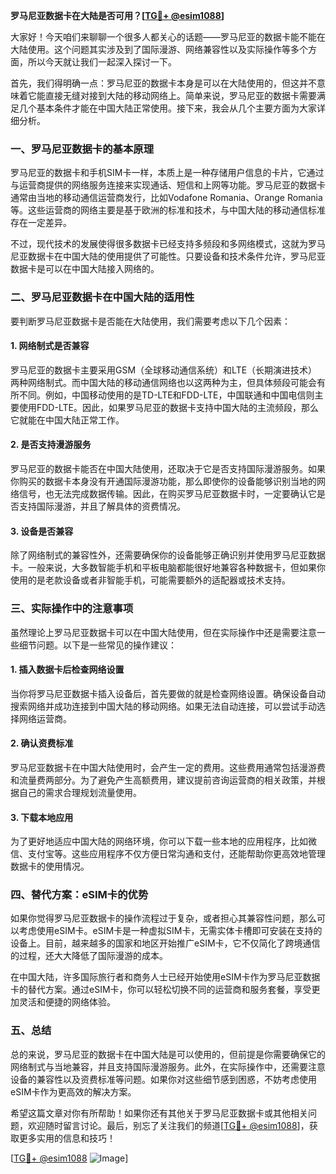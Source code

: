 **罗马尼亚数据卡在大陆是否可用？[[TG💪+ @esim1088](https://t.me/s/esim1088)]**

大家好！今天咱们来聊聊一个很多人都关心的话题——罗马尼亚的数据卡能不能在大陆使用。这个问题其实涉及到了国际漫游、网络兼容性以及实际操作等多个方面，所以今天就让我们一起深入探讨一下。

首先，我们得明确一点：罗马尼亚的数据卡本身是可以在大陆使用的，但这并不意味着它能直接无缝对接到大陆的移动网络上。简单来说，罗马尼亚的数据卡需要满足几个基本条件才能在中国大陆正常使用。接下来，我会从几个主要方面为大家详细分析。

### **一、罗马尼亚数据卡的基本原理**
罗马尼亚的数据卡和手机SIM卡一样，本质上是一种存储用户信息的卡片，它通过与运营商提供的网络服务连接来实现通话、短信和上网等功能。罗马尼亚的数据卡通常由当地的移动通信运营商发行，比如Vodafone Romania、Orange Romania等。这些运营商的网络主要是基于欧洲的标准和技术，与中国大陆的移动通信标准存在一定差异。

不过，现代技术的发展使得很多数据卡已经支持多频段和多网络模式，这就为罗马尼亚数据卡在中国大陆的使用提供了可能性。只要设备和技术条件允许，罗马尼亚数据卡是可以在中国大陆接入网络的。

### **二、罗马尼亚数据卡在中国大陆的适用性**
要判断罗马尼亚数据卡是否能在大陆使用，我们需要考虑以下几个因素：

#### **1. 网络制式是否兼容**
罗马尼亚的数据卡主要采用GSM（全球移动通信系统）和LTE（长期演进技术）两种网络制式。而中国大陆的移动通信网络也以这两种为主，但具体频段可能会有所不同。例如，中国移动使用的是TD-LTE和FDD-LTE，中国联通和中国电信则主要使用FDD-LTE。因此，如果罗马尼亚的数据卡支持中国大陆的主流频段，那么它就能在中国大陆正常工作。

#### **2. 是否支持漫游服务**
罗马尼亚的数据卡能否在中国大陆使用，还取决于它是否支持国际漫游服务。如果你购买的数据卡本身没有开通国际漫游功能，那么即使你的设备能够识别当地的网络信号，也无法完成数据传输。因此，在购买罗马尼亚数据卡时，一定要确认它是否支持国际漫游，并且了解具体的资费情况。

#### **3. 设备是否兼容**
除了网络制式的兼容性外，还需要确保你的设备能够正确识别并使用罗马尼亚数据卡。一般来说，大多数智能手机和平板电脑都能很好地兼容各种数据卡，但如果你使用的是老款设备或者非智能手机，可能需要额外的适配器或技术支持。

### **三、实际操作中的注意事项**
虽然理论上罗马尼亚数据卡可以在中国大陆使用，但在实际操作中还是需要注意一些细节问题。以下是一些常见的操作建议：

#### **1. 插入数据卡后检查网络设置**
当你将罗马尼亚数据卡插入设备后，首先要做的就是检查网络设置。确保设备自动搜索网络并成功连接到中国大陆的移动网络。如果无法自动连接，可以尝试手动选择网络运营商。

#### **2. 确认资费标准**
罗马尼亚数据卡在中国大陆使用时，会产生一定的费用。这些费用通常包括漫游费和流量费两部分。为了避免产生高额费用，建议提前咨询运营商的相关政策，并根据自己的需求合理规划流量使用。

#### **3. 下载本地应用**
为了更好地适应中国大陆的网络环境，你可以下载一些本地的应用程序，比如微信、支付宝等。这些应用程序不仅方便日常沟通和支付，还能帮助你更高效地管理数据卡的使用情况。

### **四、替代方案：eSIM卡的优势**
如果你觉得罗马尼亚数据卡的操作流程过于复杂，或者担心其兼容性问题，那么可以考虑使用eSIM卡。eSIM卡是一种虚拟SIM卡，无需实体卡槽即可安装在支持的设备上。目前，越来越多的国家和地区开始推广eSIM卡，它不仅简化了跨境通信的过程，还大大降低了国际漫游的成本。

在中国大陆，许多国际旅行者和商务人士已经开始使用eSIM卡作为罗马尼亚数据卡的替代方案。通过eSIM卡，你可以轻松切换不同的运营商和服务套餐，享受更加灵活和便捷的网络体验。

### **五、总结**
总的来说，罗马尼亚的数据卡在中国大陆是可以使用的，但前提是你需要确保它的网络制式与当地兼容，并且支持国际漫游服务。此外，在实际操作中，还需要注意设备的兼容性以及资费标准等问题。如果你对这些细节感到困惑，不妨考虑使用eSIM卡作为更高效的解决方案。

希望这篇文章对你有所帮助！如果你还有其他关于罗马尼亚数据卡或其他相关问题，欢迎随时留言讨论。最后，别忘了关注我们的频道[[TG💪+ @esim1088](https://t.me/s/esim1088)]，获取更多实用的信息和技巧！

[[TG💪+ @esim1088](https://t.me/s/esim1088) ![Image](https://i.postimg.cc/4NQfJmqS/Snipaste-2025-05-13-00-14-12.png)]